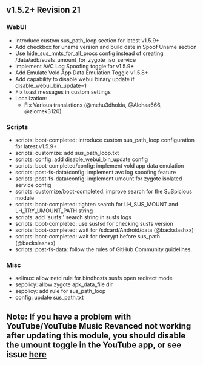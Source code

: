 ## v1.5.2+ Revision 21
### WebUI
* Introduce custom sus_path_loop section for latest v1.5.9+
* Add checkbox for uname version and build date in Spoof Uname section
* Use hide_sus_mnts_for_all_procs config instead of creating /data/adb/susfs_umount_for_zygote_iso_service
* Implement AVC Log Spoofing toggle for v1.5.9+
* Add Emulate Vold App Data Emulation Toggle v1.5.8+
* Add capability to disable webui binary update if disable_webui_bin_update=1
* Fix toast messages in custom settings   
* Localization:
  * Fix Various translations (@mehu3dhokia, @Alohaa666, @ziomek3120)
### Scripts
* scripts: boot-completed: introduce custom sus_path_loop configuration for latest v1.5.9+
* scripts: customize: add sus_path_loop.txt
* scripts: config: add disable_webui_bin_update config
* scripts: boot-completed/config: implement vold app data emulation
* scripts: post-fs-data/config: implement avc log spoofing feature
* scripts: post-fs-data/config: implement umount for zygote isolated service config
* scripts: customize/boot-completed: improve search for the SuSpicious module
* scripts: boot-completed: tighten search for LH_SUS_MOUNT and LH_TRY_UMOUNT_PATH string
* scripts: add 'susfs:' search string in susfs logs
* scripts: boot-completed: use susfsd for checking susfs version
* scripts: boot-completed: wait for /sdcard/Android/data (@backslashxx)
* scripts: boot-completed: wait for decrypt before sus_path (@backslashxx)
* scripts: post-fs-data: follow the rules of GitHub Community guidelines.
### Misc
* selinux: allow netd rule for bindhosts susfs open redirect mode
* sepolicy: allow zygote apk_data_file dir
* sepolicy: add rule for sus_path_loop
* config: update sus_path.txt

## Note: If you have a problem with YouTube/YouTube Music Revanced not working after updating this module, you should disable the umount toggle in the YouTube app, or see issue [here](https://github.com/sidex15/susfs4ksu-module/issues/160)